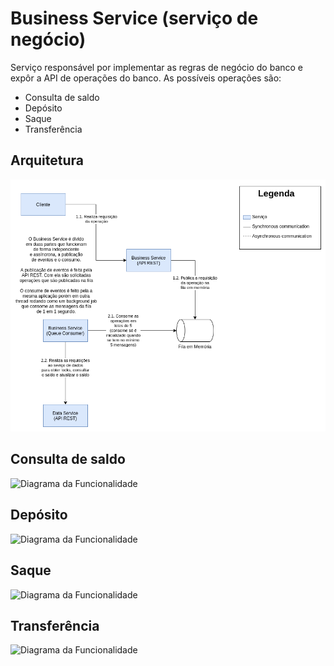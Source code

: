 # Business Service (serviço de negócio)

Serviço responsável por implementar as regras de negócio do banco e
expôr a API de operações do banco. As possíveis operações são:

- Consulta de saldo
- Depósito
- Saque
- Transferência

## Arquitetura

![Diagrama da Arquitetura](../docs/ServidorDeNegocio.png)

## Consulta de saldo

![Diagrama da Funcionalidade](Diagrams-ServidorDeNegocio-ConsultaDeSaldo.png)

## Depósito

![Diagrama da Funcionalidade](Diagrams-ServidorDeNegocio-Deposito.png)

## Saque

![Diagrama da Funcionalidade](Diagrams-ServidorDeNegocio-Saque.png)

## Transferência

![Diagrama da Funcionalidade](Diagrams-ServidorDeNegocio-Transferencia.png)

